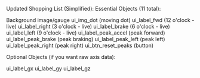 Updated Shopping List (Simplified):
Essential Objects (11 total):

Background image/gauge
ui_img_dot (moving dot)
ui_label_fwd (12 o'clock - live)
ui_label_right (3 o'clock - live)
ui_label_brake (6 o'clock - live)
ui_label_left (9 o'clock - live)
ui_label_peak_accel (peak forward)
ui_label_peak_brake (peak braking)
ui_label_peak_left (peak left)
ui_label_peak_right (peak right)
ui_btn_reset_peaks (button)

Optional Objects (if you want raw axis data):

ui_label_gx
ui_label_gy
ui_label_gz
